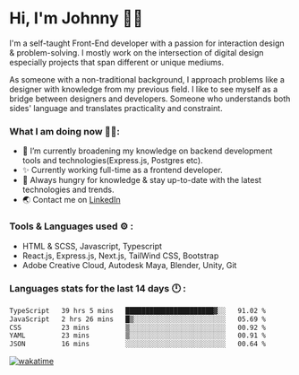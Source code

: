# Hi, I'm Johnny 👋🧑‍

I'm a self-taught Front-End developer with a passion for interaction design & problem-solving. I mostly work on the intersection of digital design especially projects that span different or unique mediums.

As someone with a non-traditional background, I approach problems like a designer with knowledge from my previous field. I like to see myself as a bridge between designers and developers. Someone who understands both sides' language and translates practicality and constraint.

### What I am doing now 🧑‍💻:

- 🔭 I’m currently broadening my knowledge on backend development tools and technologies(Express.js, Postgres etc).
- ✨ Currently working full-time as a frontend developer.
- 📖 Always hungry for knowledge & stay up-to-date with the latest technologies and trends.
- 🌏 Contact me on [LinkedIn](https://www.linkedin.com/in/johchai/)

### Tools & Languages used ⚙️ :

- HTML & SCSS, Javascript, Typescript
- React.js, Express.js, Next.js, TailWind CSS, Bootstrap
- Adobe Creative Cloud, Autodesk Maya, Blender, Unity, Git

### Languages stats for the last 14 days 🕛 :

<!--START_SECTION:waka-->

```txt
TypeScript   39 hrs 5 mins   ██████████████████████▓░░   91.02 %
JavaScript   2 hrs 26 mins   █▒░░░░░░░░░░░░░░░░░░░░░░░   05.69 %
CSS          23 mins         ▒░░░░░░░░░░░░░░░░░░░░░░░░   00.92 %
YAML         23 mins         ▒░░░░░░░░░░░░░░░░░░░░░░░░   00.91 %
JSON         16 mins         ░░░░░░░░░░░░░░░░░░░░░░░░░   00.64 %
```

<!--END_SECTION:waka-->

[![wakatime](https://wakatime.com/badge/user/0cd14e89-b357-451d-b5c1-4a79286fb5a6.svg)](https://wakatime.com/@0cd14e89-b357-451d-b5c1-4a79286fb5a6)
